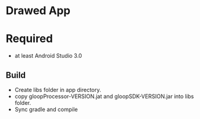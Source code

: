 # Drawed App

# Required
- at least Android Studio 3.0

## Build

- Create libs folder in app directory. 
- copy gloopProcessor-VERSION.jat and gloopSDK-VERSION.jar into libs folder.
- Sync gradle and compile